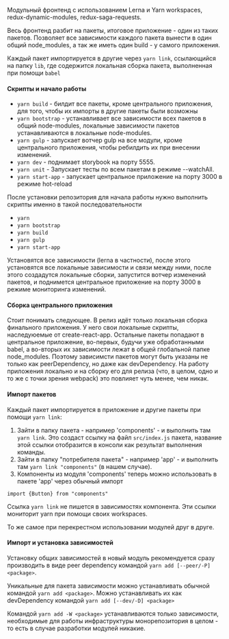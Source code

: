 
Модульный фронтенд с использованием Lerna и Yarn workspaces, redux-dynamic-modules, redux-saga-requests.

Весь фронтенд разбит на пакеты, итоговое приложение - один из таких пакетов. Позволяет все зависимости каждого пакета вынести в один общий node_modules, а так же иметь один build - у самого приложения.

Каждый пакет импортируется в другие через `yarn link`, ссылающийся на папку `lib`, где содержится локальная сборка пакета, выполненная при помощи `babel`   

#### Скрипты и начало работы
- `yarn build` - билдит все пакеты, кроме центрального приложения, для того, чтобы их импорты в другие пакеты были возможны
- `yarn bootstrap` - устанавливает все зависимости всех пакетов в общий node-modules, локальные зависимости пакетов устанавливаются в локальные node-modules. 
- `yarn gulp` - запускает вотчер gulp на все модули, кроме центрального приложения, чтобы ребилдить их при внесении изменений.
- `yarn dev` - поднимает storybook на порту 5555.
- `yarn unit` - Запускает тесты по всем пакетам в режиме --watchAll.
- `yarn start-app` - запускает центральное приложение на порту 3000 в режиме hot-reload

После установки репозитория для начала работы нужно выполнить скрипты именно в такой последовательности
- `yarn`
- `yarn bootstrap`
- `yarn build`
- `yarn gulp`
- `yarn start-app`

Установятся все зависимости (lerna в частности), после этого установятся все локальные зависимости и связи между ними, после этого создадутся локальные сборки, запустится вотчер изменений пакетов, и поднимется центральное приложение на порту 3000 в режиме мониторинга изменений.

#### Сборка центрального приложения
Стоит понимать следующее. 
В релиз идёт только локальная сборка финального приложения. У него свои локальные скрипты, наследуюемые от create-react-app. Остальные пакеты попадают в центральное приложение, во-первых, будучи уже обработанными babel, а во-вторых их зависимости лежат в общей глобальной папке node_modules. Поэтому зависимсти пакетов могут быть указаны не только как peerDependency, но даже как devDependency. На работу приложения локально и на сборку его для релиза (что, в целом, одно и то же с точки зрения webpack) это повлияет чуть менее, чем никак.
    
#### Импорт пакетов
Каждый пакет импортируется в приложение и другие пакеты при помощи `yarn link`:
1. Зайти в папку пакета - например 'components' - и выполнить там `yarn link`. Это создаст ссылку на файл `src/index.js` пакета, название этой ссылки отобразится в консоли как результат выполнения команды. 
2. Зайти в папку "потребителя пакета" - например 'app' - и выполнить там `yarn link "components"` (в нашем случае). 
3. Компоненты из модуля 'components' теперь можно использовать в пакете 'app' через обычный импорт
 
`import {Button} from "components"`

Ссылка `yarn link` не пишется в зависимостях компонента. Эти ссылки мониторит yarn при помощи своих workspaces. 

То же самое при перекрестном использовании модулей друг в друге.

#### Импорт и установка зависимостей
Установку общих зависимостей в новый модуль рекомендуется сразу производить в виде peer dependency командой `yarn add [--peer/-P] <package>`. 

Уникальные для пакета зависимости можно устанавливать обычной командой `yarn add <package>`. Можно устанавливать их как devDependency командой `yarn add [--dev/-D] <package>`

Командой `yarn add -W <package>` устанавливаются только зависимости, необходимые для работы инфраструктуры монорепозитория в целом - то есть в случае разработки модулей никакие. 


